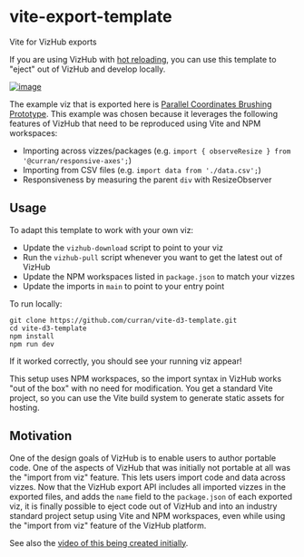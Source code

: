 # vite-export-template

Vite for VizHub exports

If you are using VizHub with [hot reloading](https://vizhub.com/forum/t/hot-reloading-and-interactive-widgets/968), you can use this template to "eject" out of VizHub and develop locally.

[![image](https://github.com/vizhub-core/vite-export-template/assets/68416/8e6c3e96-d7d5-4fcb-bb7e-64c57a814bee)](https://vizhub.com/curran/b4a29bfa02bd42c3acb44789a39cfb7b)

The example viz that is exported here is [Parallel Coordinates Brushing Prototype](https://vizhub.com/curran/b4a29bfa02bd42c3acb44789a39cfb7b). This example was chosen because it leverages the following features of VizHub that need to be reproduced using Vite and NPM workspaces:

 * Importing across vizzes/packages (e.g. `import { observeResize } from '@curran/responsive-axes';`)
 * Importing from CSV files (e.g. `import data from './data.csv';`)
 * Responsiveness by measuring the parent `div` with ResizeObserver

## Usage

To adapt this template to work with your own viz:

 * Update the `vizhub-download` script to point to your viz
 * Run the `vizhub-pull` script whenever you want to get the latest out of VizHub
 * Update the NPM workspaces listed in `package.json` to match your vizzes
 * Update the imports in `main` to point to your entry point

To run locally:

```
git clone https://github.com/curran/vite-d3-template.git
cd vite-d3-template
npm install
npm run dev
```

If it worked correctly, you should see your running viz appear! 

This setup uses NPM workspaces, so the import syntax in VizHub works "out of the box" with no need for modification. You get a standard Vite project, so you can use the Vite build system to generate static assets for hosting.

## Motivation

One of the design goals of VizHub is to enable users to author portable code. One of the aspects of VizHub that was initially not portable at all was the "import from viz" feature. This lets users import code and data across vizzes. Now that the VizHub export API includes all imported vizzes in the exported files, and adds the `name` field to the `package.json` of each exported viz, it is finally possible to eject code out of VizHub and into an industry standard project setup using Vite and NPM workspaces, even while using the "import from viz" feature of the VizHub platform.

See also the [video of this being created initially](https://www.youtube.com/watch?v=jqOQy4BEnqU).

